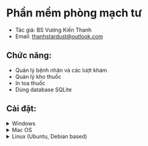 ﻿# Phần mềm phòng mạch tư
- Tác giả: BS Vương Kiến Thanh  
- Email: thanhstardust@outlook.com

## Chức năng:
- Quản lý bệnh nhân và các lượt khám
- Quản lý kho thuốc
- In toa thuốc
- Dùng database SQLite

## Cài đặt:
<details> <summary>Windows</summary>

### Install `python`
Download **python3.10** at https://www.python.org/downloads/ and install it

### Install `poetry`
Open power shell
```powershell
(Invoke-WebRequest -Uri https://install.python-poetry.org -UseBasicParsing).Content | py -
```
Check installed version
```sh
poetry --version # poetry 1.1.13
```

### Download this repo
Initialize the poetry env
```sh
poetry env use python3.10
poetry install --no-dev
```
Start demo
```sh
cd src && poetry run python main.py --sample
```
Start app optimized
```sh
cd src && poetry run python -OO main.py
```

### Shortcut to start app
Run Directly or Create shortcut to Desktop from `shortcuts\windows.bat` or `shortcuts\windows_no_cmd.vbs`
</details>

<details> <summary>Mac OS</summary>

### Install `python`
Download **python3.10** at https://www.python.org/downloads/ and install it

### Install `poetry`
```sh
curl -sSL https://install.python-poetry.org | python3 -
```
Check installed version
```sh
poetry --version # poetry 1.1.13
```

### Download this repo
Initialize the poetry env
```sh
poetry env use python3.10
poetry install --no-dev
```
Start demo
```sh
cd src && poetry run python main.py --sample
```
Start app optimized
```sh
cd src && poetry run python -OO main.py
```

### Shortcut to start app
Run Directly or Create shortcut to Desktop from `shortcuts/macos.sh`  
You may need to make it executable with `chmod +x macos.sh`
</details>

<details> <summary>Linux (Ubuntu, Debian based)</summary>

### Download source code and build `python`
As of writing, there is no available python3.10 executable.  
You have to compile it yourself.  
Download **python3.10** source code at https://www.python.org/downloads/

Install dependencies
```sh
sudo apt install -y build-essential gdb lcov pkg-config \
      libbz2-dev libffi-dev libgdbm-dev libgdbm-compat-dev liblzma-dev \
      libncurses5-dev libreadline6-dev libsqlite3-dev libssl-dev \
      lzma lzma-dev tk-dev uuid-dev zlib1g-dev python3-venv\
      libgtk-3-0 libgtk-3-bin libgtk-3-common libgtk-3-dev \
      libgstreamer1.0-dev libgstreamer-plugins-base1.0-0 \
      libgstreamer-plugins-base1.0-dev freeglut3 freeglut3-dev
```
Extract the downloaded source code and run
```sh
./configure --enable-loadable-sqlite-extensions --enable-optimizations
make
sudo make altinstall
```

### Install `poetry`
```sh
curl -sSL https://install.python-poetry.org | python3 -
```
Check installed version
```sh
poetry --version # poetry 1.1.13
```

### Download this repo
Initialize the poetry env
```sh
poetry env use python3.10
poetry install --no-dev
```
Start demo
```sh
cd src && poetry run python main.py --sample
```
Start app optimized
```sh
cd src && poetry run python -OO main.py
```

### Shortcut to start app
Run Directly or Create shortcut to Desktop from `shortcuts/linux.sh`  
You may need to make it executable with `chmod +x linux.sh`
</details>
